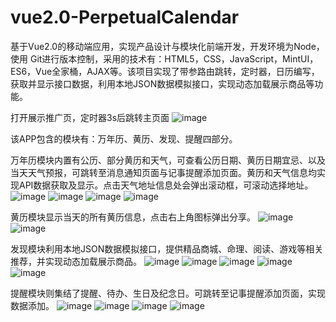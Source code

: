 # vue2.0-PerpetualCalendar

基于Vue2.0的移动端应用，实现产品设计与模块化前端开发，开发环境为Node，使用 Git进行版本控制，采用的技术有：HTML5，CSS，JavaScript，MintUI，ES6，Vue全家桶，AJAX等。该项目实现了带参路由跳转，定时器，日历编写，获取并显示接口数据，利用本地JSON数据模拟接口，实现动态加载展示商品等功能。

打开展示推广页，定时器3s后跳转主页面
![image](https://user-images.githubusercontent.com/30294838/116576914-981e7280-a942-11eb-8426-d9ff1685b00d.png)

该APP包含的模块有：万年历、黄历、发现、提醒四部分。

万年历模块内置有公历、部分黄历和天气，可查看公历日期、黄历日期宜忌、以及当天天气预报，可跳转至消息通知页面与记事提醒添加页面。黄历和天气信息均实现API数据获取及显示。点击天气地址信息处会弹出滚动框，可滚动选择地址。
![image](https://user-images.githubusercontent.com/30294838/116577154-d025b580-a942-11eb-9255-96d8686353e8.png)
![image](https://user-images.githubusercontent.com/30294838/116577196-d7e55a00-a942-11eb-9098-b6de9f2a98e9.png)
![image](https://user-images.githubusercontent.com/30294838/116577272-e7fd3980-a942-11eb-82c7-ab1493899de3.png)
![image](https://user-images.githubusercontent.com/30294838/116577297-edf31a80-a942-11eb-8349-56431b049b7b.png)

黄历模块显示当天的所有黄历信息，点击右上角图标弹出分享。
![image](https://user-images.githubusercontent.com/30294838/116577333-f51a2880-a942-11eb-9b93-3d3bd37d9ada.png)
![image](https://user-images.githubusercontent.com/30294838/116577351-f8adaf80-a942-11eb-8bb4-b15d15264b8e.png)

发现模块利用本地JSON数据模拟接口，提供精品商城、命理、阅读、游戏等相关推荐，并实现动态加载展示商品。
![image](https://user-images.githubusercontent.com/30294838/116577383-ffd4bd80-a942-11eb-8690-15c7a548f4f4.png)
![image](https://user-images.githubusercontent.com/30294838/116577411-04997180-a943-11eb-9932-93c290a41cc8.png)
![image](https://user-images.githubusercontent.com/30294838/116577481-14b15100-a943-11eb-90a4-f534e328aeed.png)
![image](https://user-images.githubusercontent.com/30294838/116577495-19760500-a943-11eb-9af6-fb60b43ab2ff.png)
![image](https://user-images.githubusercontent.com/30294838/116577510-1c70f580-a943-11eb-8373-6a45efa6d6cc.png)

提醒模块则集结了提醒、待办、生日及纪念日。可跳转至记事提醒添加页面，实现数据添加。
![image](https://user-images.githubusercontent.com/30294838/116577534-2266d680-a943-11eb-9bdf-3a33e3cdd5c8.png)
![image](https://user-images.githubusercontent.com/30294838/116577551-27c42100-a943-11eb-8d6a-af3cde816593.png)
![image](https://user-images.githubusercontent.com/30294838/116577566-2a267b00-a943-11eb-955d-d1e0a17f8bde.png)
![image](https://user-images.githubusercontent.com/30294838/116577575-2c88d500-a943-11eb-9309-d1b34a18f178.png)
